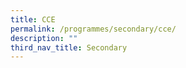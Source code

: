 ```yaml
---
title: CCE
permalink: /programmes/secondary/cce/
description: ""
third_nav_title: Secondary
---
```

